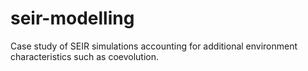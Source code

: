 # seir-modelling
Case study of SEIR simulations accounting for additional environment characteristics such as coevolution.
